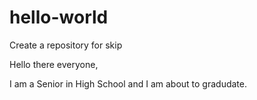 # hello-world
Create a repository for skip

Hello there everyone, 

I am a Senior in High School and I am about to gradudate. 
